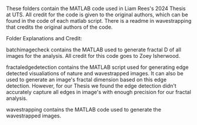 These folders contain the MATLAB code used in Liam Rees's 2024 Thesis at UTS. All credit for the code is given to the original authors, which can be found in the code of each matlab script. There is a readme in wavestrapping that credits the original authors of the code. 

Folder Explanations and Credit:

batchimagecheck contains the MATLAB used to generate fractal D of all images for the analysis. All credit for this code goes to Zoey Isherwood. 

fractaledgedetection contains the MATLAB script used for generating edge detected visualiations of nature and wavestrapped images. It can also be used to generate an image's fractal dimension based on this edge detection. However, for our Thesis we found the edge detection didn't accurately capture all edges in image's with enough precision for our fractal analysis. 

wavestrapping contains the MATLAB code used to generate the wavestrapped images. 
